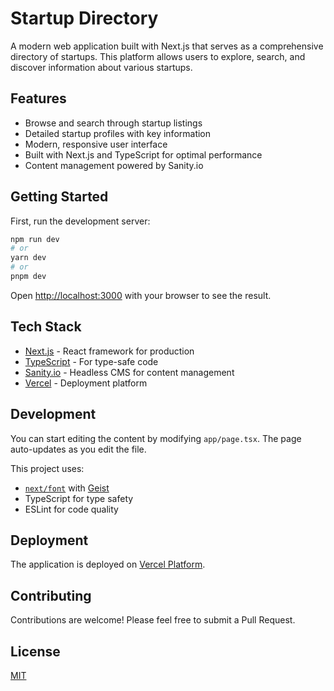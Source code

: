 # Startup Directory

A modern web application built with Next.js that serves as a comprehensive directory of startups. This platform allows users to explore, search, and discover information about various startups.

## Features

- Browse and search through startup listings
- Detailed startup profiles with key information
- Modern, responsive user interface
- Built with Next.js and TypeScript for optimal performance
- Content management powered by Sanity.io

## Getting Started

First, run the development server:

```bash
npm run dev
# or
yarn dev
# or
pnpm dev
```

Open [http://localhost:3000](http://localhost:3000) with your browser to see the result.

## Tech Stack

- [Next.js](https://nextjs.org) - React framework for production
- [TypeScript](https://www.typescriptlang.org/) - For type-safe code
- [Sanity.io](https://www.sanity.io/) - Headless CMS for content management
- [Vercel](https://vercel.com) - Deployment platform

## Development

You can start editing the content by modifying `app/page.tsx`. The page auto-updates as you edit the file.

This project uses:

- [`next/font`](https://nextjs.org/docs/app/building-your-application/optimizing/fonts) with [Geist](https://vercel.com/font)
- TypeScript for type safety
- ESLint for code quality

## Deployment

The application is deployed on [Vercel Platform](https://vercel.com/new?utm_medium=default-template&filter=next.js&utm_source=create-next-app&utm_campaign=create-next-app-readme).

## Contributing

Contributions are welcome! Please feel free to submit a Pull Request.

## License

[MIT](LICENSE)
